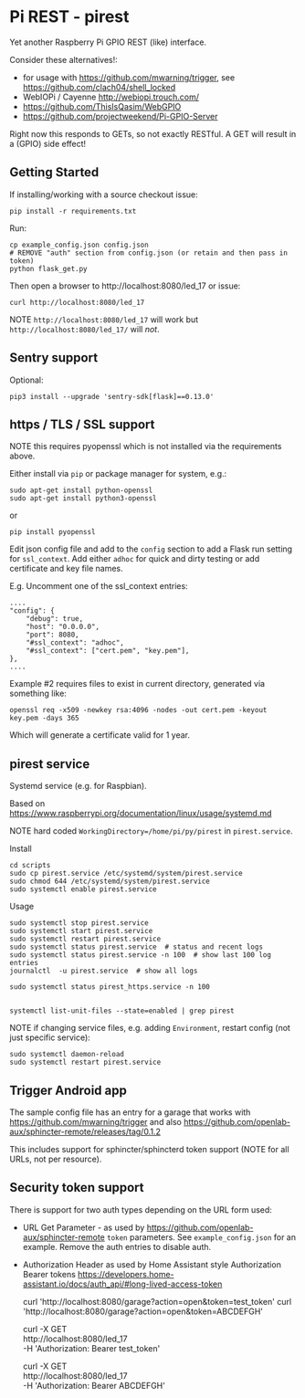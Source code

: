 # Pi REST - pirest

Yet another Raspberry Pi GPIO REST (like) interface.

Consider these alternatives!:

   * for usage with https://github.com/mwarning/trigger, see https://github.com/clach04/shell_locked
   * WebIOPi / Cayenne http://webiopi.trouch.com/
   * https://github.com/ThisIsQasim/WebGPIO
   * https://github.com/projectweekend/Pi-GPIO-Server

Right now this responds to GETs, so not exactly RESTful.
A GET will result in a (GPIO) side effect!

## Getting Started

If installing/working with a source checkout issue:

    pip install -r requirements.txt

Run:

    cp example_config.json config.json
    # REMOVE "auth" section from config.json (or retain and then pass in token)
    python flask_get.py

Then open a browser to http://localhost:8080/led_17 or issue:

    curl http://localhost:8080/led_17

NOTE `http://localhost:8080/led_17` will work but `http://localhost:8080/led_17/` will *not*.

## Sentry support

Optional:

    pip3 install --upgrade 'sentry-sdk[flask]==0.13.0'



## https / TLS / SSL support

NOTE this requires pyopenssl which is not installed via the requirements above.

Either install via `pip` or package manager for system, e.g.:

    sudo apt-get install python-openssl
    sudo apt-get install python3-openssl

or

    pip install pyopenssl

Edit json config file and add to the `config` section to add a Flask run setting for `ssl_context`.
Add either `adhoc` for quick and dirty testing or add certificate and key file names.

E.g. Uncomment one of the ssl_context entries:

    ....
    "config": {
        "debug": true,
        "host": "0.0.0.0",
        "port": 8080,
        "#ssl_context": "adhoc",
        "#ssl_context": ["cert.pem", "key.pem"],
    },
    ....

Example #2 requires files to exist in current directory, generated via something like:

    openssl req -x509 -newkey rsa:4096 -nodes -out cert.pem -keyout key.pem -days 365

Which will generate a certificate valid for 1 year.


## pirest service

Systemd service (e.g. for Raspbian).

Based on https://www.raspberrypi.org/documentation/linux/usage/systemd.md

NOTE hard coded `WorkingDirectory=/home/pi/py/pirest` in `pirest.service`.

Install

    cd scripts
    sudo cp pirest.service /etc/systemd/system/pirest.service
    sudo chmod 644 /etc/systemd/system/pirest.service
    sudo systemctl enable pirest.service

Usage

    sudo systemctl stop pirest.service
    sudo systemctl start pirest.service
    sudo systemctl restart pirest.service
    sudo systemctl status pirest.service  # status and recent logs
    sudo systemctl status pirest.service -n 100  # show last 100 log entries
    journalctl  -u pirest.service  # show all logs

    sudo systemctl status pirest_https.service -n 100


    systemctl list-unit-files --state=enabled | grep pirest

NOTE if changing service files, e.g. adding `Environment`, restart config (not just specific service):

    sudo systemctl daemon-reload
    sudo systemctl restart pirest.service


## Trigger Android app

The sample config file has an entry for a garage that works with https://github.com/mwarning/trigger
and also https://github.com/openlab-aux/sphincter-remote/releases/tag/0.1.2

This includes support for sphincter/sphincterd token support (NOTE for all URLs, not per resource).

## Security token support

There is support for two auth types depending on the URL form used:

  * URL Get Parameter  - as used by https://github.com/openlab-aux/sphincter-remote `token` parameters. See `example_config.json` for an example. Remove the auth entries to disable auth.
  * Authorization Header as used by Home Assistant style Authorization Bearer tokens https://developers.home-assistant.io/docs/auth_api/#long-lived-access-token



    curl 'http://localhost:8080/garage?action=open&token=test_token'
    curl 'http://localhost:8080/garage?action=open&token=ABCDEFGH'

    curl -X GET \
      http://localhost:8080/led_17 \
      -H 'Authorization: Bearer test_token'

    curl -X GET \
      http://localhost:8080/led_17 \
      -H 'Authorization: Bearer ABCDEFGH'

